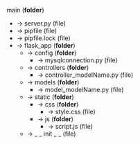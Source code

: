 main (**folder**)
- -> server.py (file)
- -> pipfile (file)
- -> pipfile.lock (file)
- -> flask_app (**folder**)
    - -> config (**folder**)
        - -> mysqlconnection.py (file)
    - -> controllers (**folder**)
        - -> controller_modelName.py (file)
    - -> models (**folder**)
        - -> model_modelName.py (file)
    - -> static (**folder**)
        - -> css (**folder**)
            - -> style.css (file)
        - -> js (**folder**)
            - -> script.js (file)
    - -> _ _ init _ _ (file)